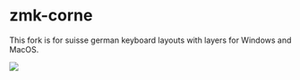 # zmk-corne

This fork is for suisse german keyboard layouts with layers for Windows and MacOS.


<img src="keymap-drawer/corne.svg" >

